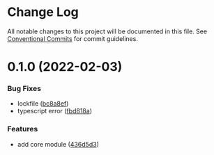 # Change Log

All notable changes to this project will be documented in this file.
See [Conventional Commits](https://conventionalcommits.org) for commit guidelines.

# 0.1.0 (2022-02-03)


### Bug Fixes

* lockfile ([bc8a8ef](https://github.com/developer239/collection-nest/commit/bc8a8ef3abe607c86f54eeb4159b598ad854a566))
* typescript error ([fbd818a](https://github.com/developer239/collection-nest/commit/fbd818a7abe360f7082a77a74bea42f52a9dac20))


### Features

* add core module ([436d5d3](https://github.com/developer239/collection-nest/commit/436d5d328922a855fbd5edb742bff63135a50431))
